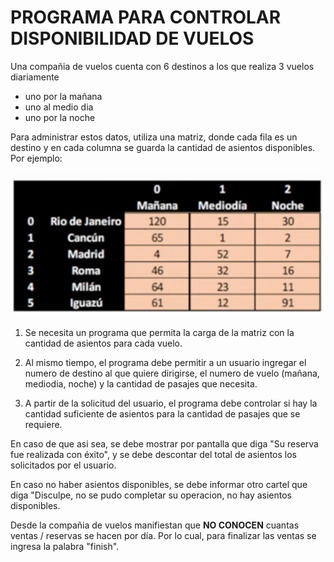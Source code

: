 # PROGRAMA PARA CONTROLAR DISPONIBILIDAD DE VUELOS

Una compañia de vuelos cuenta con 6 destinos a los que realiza 3 vuelos diariamente
* uno por la mañana
* uno al medio dia
* uno por la noche

Para administrar estos datos, utiliza una matriz, donde cada fila es un destino y en cada columna se guarda la cantidad de asientos disponibles. Por ejemplo:

![Alt text](image.png)

1. Se necesita un programa que permita la carga de la matriz con la cantidad de asientos para cada vuelo.

2. Al mismo tiempo, el programa debe permitir a un usuario ingregar el numero de destino al que quiere dirigirse, el numero de vuelo (mañana, mediodia, noche) y la cantidad de pasajes que necesita.

3. A partir de la solicitud del usuario, el programa debe controlar si hay la cantidad suficiente de asientos para la cantidad de pasajes que se requiere.

En caso de que asi sea, se debe mostrar por pantalla que diga "Su reserva fue realizada con éxito", y se debe descontar del total de asientos los solicitados por el usuario. 

En caso no haber asientos disponibles, se debe informar otro cartel que diga "Disculpe, no se pudo completar su operacion, no hay asientos disponibles. 

Desde la compañia de vuelos manifiestan que **NO CONOCEN** cuantas ventas / reservas se hacen por día. Por lo cual, para finalizar las ventas se ingresa la palabra "finish".